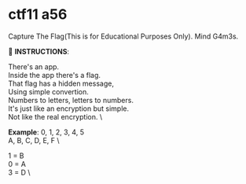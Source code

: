 
# ctf11 a56
Capture The Flag(This is for Educational Purposes Only). Mind G4m3s.

📝 **INSTRUCTIONS**: 

There's an app. \
Inside the app there's a flag. \
That flag has a hidden message, \
Using simple convertion. \
Numbers to letters, letters to numbers. \
It's just like an encryption but simple. \
Not like the real encryption. \

**Example**:
0, 1, 2, 3, 4, 5 \
A, B, C, D, E, F \

1 = B \
0 = A \
3 = D \
